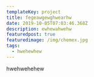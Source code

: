 ```yaml
---
templateKey: project
title: fegeawgewghwearhw
date: 2019-10-05T07:03:46.368Z
description: ewhewahwehw
featuredpost: true
featuredimage: /img/chemex.jpg
tags:
  - hwehewhew
---
```

hwehwehehew
